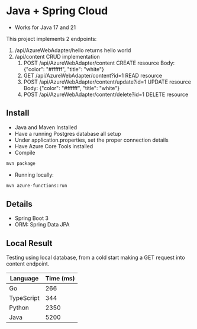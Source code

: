 # Java + Spring Cloud

- Works for Java 17 and 21

This project implements 2 endpoints:
1. /api/AzureWebAdapter/hello returns hello world
1. /api/content CRUD implementation
    1. POST /api/AzureWebAdapter/content CREATE resource Body: {"color": "#ffffff", "title": "white"}
    1. GET /api/AzureWebAdapter/content?id=1 READ resource
    1. POST /api/AzureWebAdapter/content/update?id=1 UPDATE resource Body: {"color": "#ffffff", "title": "white"}
    1. POST /api/AzureWebAdapter/content/delete?id=1 DELETE resource

## Install

- Java and Maven Installed
- Have a running Postgres database all setup
- Under application.properties, set the proper connection details
- Have Azure Core Tools installed
- Compile
```sh
mvn package
```
- Running locally:
```sh
mvn azure-functions:run
```

## Details
- Spring Boot 3
- ORM: Spring Data JPA

## Local Result

Testing using local database, from a cold start making a GET request into content endpoint.

Language | Time (ms)
---|---
Go | 266
TypeScript | 344
Python | 2350
Java | 5200

